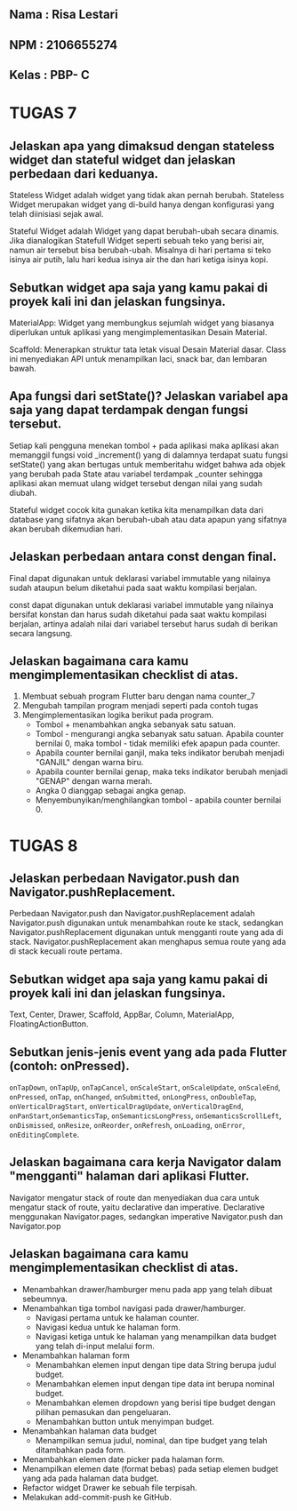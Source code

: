 ## Nama : Risa Lestari

## NPM : 2106655274

## Kelas : PBP- C

# **TUGAS 7**

## Jelaskan apa yang dimaksud dengan stateless widget dan stateful widget dan jelaskan perbedaan dari keduanya.

Stateless Widget adalah widget yang tidak akan pernah berubah. Stateless Widget merupakan widget yang di-build hanya dengan konfigurasi yang telah diinisiasi sejak awal.

Stateful Widget adalah Widget yang dapat berubah-ubah secara dinamis. Jika dianalogikan Statefull Widget seperti sebuah teko yang berisi air, namun air tersebut bisa berubah-ubah. Misalnya di hari pertama si teko isinya air putih, lalu hari kedua isinya air the dan hari ketiga isinya kopi.

## Sebutkan widget apa saja yang kamu pakai di proyek kali ini dan jelaskan fungsinya.

MaterialApp: Widget yang membungkus sejumlah widget yang biasanya diperlukan untuk aplikasi yang mengimplementasikan Desain Material.

Scaffold: Menerapkan struktur tata letak visual Desain Material dasar. Class ini menyediakan API untuk menampilkan laci, snack bar, dan lembaran bawah.

## Apa fungsi dari setState()? Jelaskan variabel apa saja yang dapat terdampak dengan fungsi tersebut.

Setiap kali pengguna menekan tombol + pada aplikasi maka aplikasi akan memanggil fungsi void \_increment() yang di dalamnya terdapat suatu fungsi setState() yang akan bertugas untuk memberitahu widget bahwa ada objek yang berubah pada State atau variabel terdampak \_counter sehingga aplikasi akan memuat ulang widget tersebut dengan nilai yang sudah diubah.

Stateful widget cocok kita gunakan ketika kita menampilkan data dari database yang sifatnya akan berubah-ubah atau data apapun yang sifatnya akan berubah dikemudian hari.

## Jelaskan perbedaan antara const dengan final.

Final dapat digunakan untuk deklarasi variabel immutable yang nilainya sudah ataupun belum diketahui pada saat waktu kompilasi berjalan.

const dapat digunakan untuk deklarasi variabel immutable yang nilainya bersifat konstan dan harus sudah diketahui pada saat waktu kompilasi berjalan, artinya adalah nilai dari variabel tersebut harus sudah di berikan secara langsung.

## Jelaskan bagaimana cara kamu mengimplementasikan checklist di atas.

1. Membuat sebuah program Flutter baru dengan nama counter_7
2. Mengubah tampilan program menjadi seperti pada contoh tugas
3. Mengimplementasikan logika berikut pada program.
   - Tombol + menambahkan angka sebanyak satu satuan.
   - Tombol - mengurangi angka sebanyak satu satuan. Apabila counter bernilai 0, maka tombol - tidak memiliki efek apapun pada counter.
   - Apabila counter bernilai ganjil, maka teks indikator berubah menjadi "GANJIL" dengan warna biru.
   - Apabila counter bernilai genap, maka teks indikator berubah menjadi "GENAP" dengan warna merah.
   - Angka 0 dianggap sebagai angka genap.
   - Menyembunyikan/menghilangkan tombol - apabila counter bernilai 0.

# **TUGAS 8**

## Jelaskan perbedaan Navigator.push dan Navigator.pushReplacement.

Perbedaan Navigator.push dan Navigator.pushReplacement adalah Navigator.push digunakan untuk menambahkan route ke stack, sedangkan Navigator.pushReplacement digunakan untuk mengganti route yang ada di stack. Navigator.pushReplacement akan menghapus semua route yang ada di stack kecuali route pertama.

## Sebutkan widget apa saja yang kamu pakai di proyek kali ini dan jelaskan fungsinya.

Text, Center, Drawer, Scaffold, AppBar, Column, MaterialApp, FloatingActionButton.

## Sebutkan jenis-jenis event yang ada pada Flutter (contoh: onPressed).

`onTapDown`, `onTapUp`, `onTapCancel`, `onScaleStart`, `onScaleUpdate`, `onScaleEnd`,
`onPressed`, `onTap`, `onChanged`, `onSubmitted`, `onLongPress`, `onDoubleTap`, `onVerticalDragStart`, `onVerticalDragUpdate`, `onVerticalDragEnd`, `onPanStart`,`onSemanticsTap`, `onSemanticsLongPress`, `onSemanticsScrollLeft`, `onDismissed`, `onResize`, `onReorder`, `onRefresh`, `onLoading`, `onError`, `onEditingComplete`.

## Jelaskan bagaimana cara kerja Navigator dalam "mengganti" halaman dari aplikasi Flutter.

Navigator mengatur stack of route dan menyediakan dua cara untuk mengatur stack of route, yaitu declarative dan imperative. Declarative menggunakan Navigator.pages, sedangkan imperative Navigator.push dan Navigator.pop

## Jelaskan bagaimana cara kamu mengimplementasikan checklist di atas.

- Menambahkan drawer/hamburger menu pada app yang telah dibuat sebeumnya.
- Menambahkan tiga tombol navigasi pada drawer/hamburger.
  - Navigasi pertama untuk ke halaman counter.
  - Navigasi kedua untuk ke halaman form.
  - Navigasi ketiga untuk ke halaman yang menampilkan data budget yang telah di-input melalui form.
- Menambahkan halaman form
  - Menambahkan elemen input dengan tipe data String berupa judul budget.
  - Menambahkan elemen input dengan tipe data int berupa nominal budget.
  - Menambahkan elemen dropdown yang berisi tipe budget dengan pilihan pemasukan dan pengeluaran.
  - Menambahkan button untuk menyimpan budget.
- Menambahkan halaman data budget
  - Menampilkan semua judul, nominal, dan tipe budget yang telah ditambahkan pada form.
- Menambahkan elemen date picker pada halaman form.
- Menampilkan elemen date (format bebas) pada setiap elemen budget yang ada pada halaman data budget.
- Refactor widget Drawer ke sebuah file terpisah.
- Melakukan add-commit-push ke GitHub.
